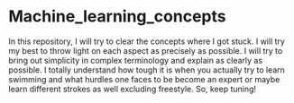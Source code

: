 # Machine_learning_concepts
In this repository, I will try to clear the concepts where I got stuck. I will try my best to throw light on each aspect as precisely as possible. I will try to bring out simplicity in complex terminology and explain as clearly as possible. I totally understand how tough it is when you actually try to learn swimming and what hurdles one faces to be become an expert or maybe learn different strokes as well excluding freestyle. So, keep tuning! 
